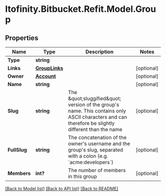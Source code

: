 # Itofinity.Bitbucket.Refit.Model.Group
## Properties

Name | Type | Description | Notes
------------ | ------------- | ------------- | -------------
**Type** | **string** |  | 
**Links** | [**GroupLinks**](GroupLinks.md) |  | [optional] 
**Owner** | [**Account**](Account.md) |  | [optional] 
**Name** | **string** |  | [optional] 
**Slug** | **string** | The \&quot;sluggified\&quot; version of the group&#39;s name. This contains only ASCII characters and can therefore be slightly different than the name | [optional] 
**FullSlug** | **string** | The concatenation of the owner&#39;s username and the group&#39;s slug, separated with a colon (e.g. &#x60;acme:developers&#x60;)  | [optional] 
**Members** | **int?** | The number of members in this group | [optional] 

[[Back to Model list]](../README.md#documentation-for-models) [[Back to API list]](../README.md#documentation-for-api-endpoints) [[Back to README]](../README.md)

